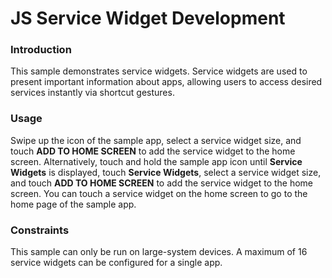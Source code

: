 # JS Service Widget Development<a name="EN-US_TOPIC_0000001119874784"></a>

### Introduction<a name="section103mcpsimp"></a>

This sample demonstrates service widgets. Service widgets are used to present important information about apps, allowing users to access desired services instantly via shortcut gestures.

### Usage<a name="section105mcpsimp"></a>

Swipe up the icon of the sample app, select a service widget size, and touch  **ADD TO HOME SCREEN**  to add the service widget to the home screen. Alternatively, touch and hold the sample app icon until  **Service Widgets**  is displayed, touch  **Service Widgets**, select a service widget size, and touch  **ADD TO HOME SCREEN**  to add the service widget to the home screen. You can touch a service widget on the home screen to go to the home page of the sample app.

### Constraints<a name="section118mcpsimp"></a>

This sample can only be run on large-system devices. A maximum of 16 service widgets can be configured for a single app.

